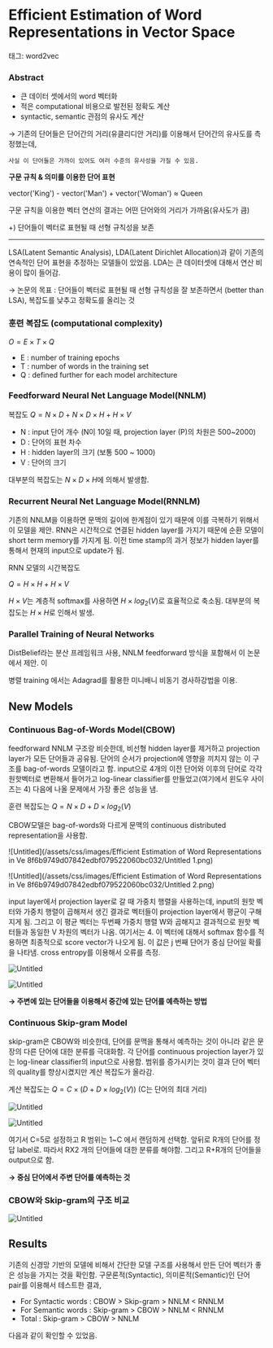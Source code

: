 # Efficient Estimation of Word Representations in Vector Space

태그: word2vec

### **Abstract**

- 큰 데이터 셋에서의 word 벡터화
- 적은 computational 비용으로 발전된 정확도 계산
- syntactic, semantic 관점의 유사도 계산
    
    

→ 기존의 단어들은 단어간의 거리(유클리디안 거리)를 이용해서 단어간의 유사도를 측정했는데, 

    사실 이 단어들은 가까이 있어도 여러 수준의 유사성을 가질 수 있음.

**구문 규칙 & 의미를 이용한 단어 표현**

vector('King') - vector('Man') + vector('Woman') ≈ Queen

구문 규칙을 이용한 벡터 연산의 결과는 어떤 단어와의 거리가 가까움(유사도가 큼)

+) 단어들이 벡터로 표현될 때 선형 규칙성을 보존

---

LSA(Latent Semantic Analysis), LDA(Latent Dirichlet Allocation)과 같이 기존의 연속적인 단어 표현을 추정하는 모델들이 있었음. LDA는 큰 데이터셋에 대해서 연산 비용이 많이 들어감.

→ 논문의 목표 : 단어들이 벡터로 표현될 때 선형 규칙성을 잘 보존하면서 (better than LSA), 복잡도를 낮추고 정확도를 올리는 것 

### 훈련 복잡도 (computational complexity)

$O=E \times T \times Q$

- E : number of training epochs
- T : number of words in the training set
- Q : defined further for each model architecture

### Feedforward Neural Net Language Model(NNLM)

복잡도  $Q=N\times D+N\times D \times H + H\times V$ 

- N : input 단어 개수 (N이 10일 때, projection layer (P)의 차원은 500~2000)
- D : 단어의 표현 차수
- H : hidden layer의 크기 (보통 500 ~ 1000)
- V : 단어의 크기

대부분의 복잡도는 $N\times D\times H$에 의해서 발생함. 

### Recurrent Neural Net Language Model(RNNLM)

기존의 NNLM을 이용하면 문맥의 길이에 한계점이 있기 때문에 이를 극복하기 위해서 이 모델을 제안. RNN은 시간적으로 연결된 hidden layer를 가지기 때문에 순환 모델이 short term memory를 가지게 됨. 이전 time stamp의 과거 정보가 hidden layer를 통해서 현재의 input으로 update가 됨.

RNN 모델의 시간복잡도

 $Q = H\times H + H\times V$

$H \times V$는 계층적 softmax를 사용하면 $H \times log_2(V)$로 효율적으로 축소됨. 대부분의 복잡도는 $H\times H$로 인해서 발생.

### Parallel Training of Neural Networks

DistBelief라는 분산 프레임워크 사용, NNLM feedforward 방식을 포함해서 이 논문에서 제안. 이 

병렬 training 에서는 Adagrad를 활용한 미니배니 비동기 경사하강법을 이용. 

## New Models

### Continuous Bag-of-Words Model(CBOW)

feedforward NNLM 구조랑 비슷한데, 비선형 hidden layer를 제거하고 projection layer가 모든 단어들과 공유됨. 단어의 순서가 projection에 영향을 끼치지 않는 이 구조를 bag-of-words 모델이라고 함. input으로 4개의 이전 단어와 이후의 단어로 각각 원핫벡터로 변환해서 들어가고 log-linear classifier를 만들었고(여기에서 윈도우 사이즈는 4) 다음에 나올 문제에서 가장 좋은 성능을 냄. 

훈련 복잡도는 $Q=N\times D + D \times log_2(V)$ 

CBOW모델은 bag-of-words와 다르게 문맥의 continuous distributed representation을 사용함. 

![Untitled](/assets/css/images/Efficient Estimation of Word Representations in Ve 8f6b9749d07842edbf079522060bc032/Untitled 1.png)

![Untitled](/assets/css/images/Efficient Estimation of Word Representations in Ve 8f6b9749d07842edbf079522060bc032/Untitled 2.png)

input layer에서 projection layer로 갈 때 가중치 행렬을 사용하는데, input의 원핫 벡터와 가중치 행렬이 곱해져서 생긴 결과로 벡터들이 projection layer에서 평균이 구해지게 됨. 그리고 이 평균 벡터는 두번째 가중치 행렬 W와 곱해지고 결과적으로 원핫 벡터들과 동일한 V 차원의 벡터가 나옴. 여기서는 4. 이 벡터에 대해서 softmax 함수를 적용하면 최종적으로 score vector가 나오게 됨. 이 값은 j 번째 단어가 중심 단어일 확률을 나타냄. cross entropy를 이용해서 오류를 측정. 

![Untitled](Efficient%20Estimation%20of%20Word%20Representations%20in%20Ve%208f6b9749d07842edbf079522060bc032/Untitled%202.png)

![Untitled](Efficient%20Estimation%20of%20Word%20Representations%20in%20Ve%208f6b9749d07842edbf079522060bc032/Untitled%203.png)

**→ 주변에 있는 단어들을 이용해서 중간에 있는 단어를 예측하는 방법** 

### Continuous Skip-gram Model

skip-gram은 CBOW와 비슷한데, 단어를 문맥을 통해서 예측하는 것이 아니라 같은 문장의 다른 단어에 대한 분류를 극대화함. 각 단어를 continuous projection layer가 있는 log-linear classifier의 input으로 사용함. 범위를 증가시키는 것이 결과 단어 벡터의 quality를 향상시켰지만 계산 복잡도가 올라감. 

계산 복잡도는 $Q=C\times (D+D\times log_2(V))$ (C는 단어의 최대 거리) 

![Untitled](Efficient%20Estimation%20of%20Word%20Representations%20in%20Ve%208f6b9749d07842edbf079522060bc032/Untitled%204.png)

![Untitled](Efficient%20Estimation%20of%20Word%20Representations%20in%20Ve%208f6b9749d07842edbf079522060bc032/Untitled%205.png)

여기서 C=5로 설정하고 R 범위는 1~C 에서 랜덤하게 선택함. 앞뒤로 R개의 단어를 정답 label로. 따라서 RX2 개의 단어들에 대한 분류를 해야함. 그리고 R+R개의 단어들을 output으로 함. 

**→ 중심 단어에서 주변 단어를 예측하는 것** 

### CBOW와 Skip-gram의 구조 비교

![Untitled](Efficient%20Estimation%20of%20Word%20Representations%20in%20Ve%208f6b9749d07842edbf079522060bc032/Untitled%206.png)

## Results

기존의 신경망 기반의 모델에 비해서 간단한 모델 구조를 사용해서 만든 단어 벡터가 좋은 성능을 가지는 것을 확인함. 구문론적(Syntactic), 의미론적(Semantic)인 단어 pair를 이용해서 테스트한 결과, 

- For Syntactic words : CBOW > Skip-gram > NNLM < RNNLM
- For Semantic words : Skip-gram > CBOW > NNLM < RNNLM
- Total : Skip-gram > CBOW > NNLM

다음과 같이 확인할 수 있었음.

